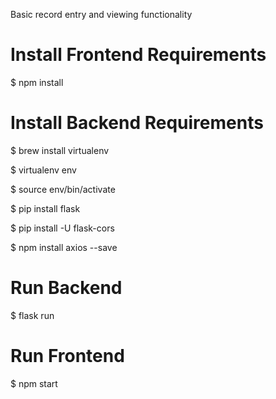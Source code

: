 Basic record entry and viewing functionality

# **Install Frontend Requirements**

$ npm install

# **Install Backend Requirements**

$ brew install virtualenv

$ virtualenv env

$ source env/bin/activate

$ pip install flask

$ pip install -U flask-cors

$ npm install axios --save

# **Run Backend**

$ flask run

# **Run Frontend**

$ npm start
